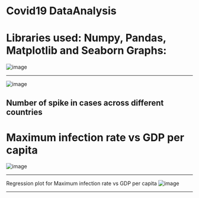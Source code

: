 # Covid19 DataAnalysis
Libraries used: Numpy, Pandas, Matplotlib and Seaborn
Graphs:
=================================

![image](https://user-images.githubusercontent.com/74426038/187974915-5155baf7-22c6-4df3-bcdf-251a569c3a3c.png)

---------------------------------

![image](https://user-images.githubusercontent.com/74426038/187975819-7c308bf0-fc93-4d13-adbc-4904c69dd738.png)


Number of spike in cases across different countries
------------------------------------

Maximum infection rate vs GDP per capita
====================================

![image](https://user-images.githubusercontent.com/74426038/187975230-b2cdc1c3-eb03-4438-8b42-acb837cba512.png)

------------------------------------------------

Regression plot for Maximum infection rate vs GDP per capita
![image](https://user-images.githubusercontent.com/74426038/187975377-d5724891-2249-4e23-baf0-2810f1f6a959.png)

-------
